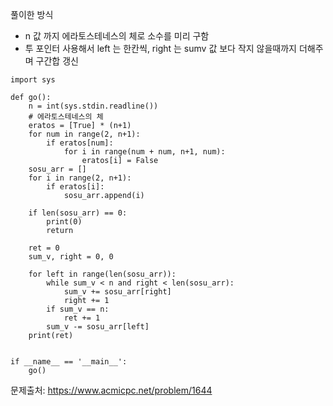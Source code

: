 풀이한 방식
- n 값 까지 에라토스테네스의 체로 소수를 미리 구함
- 투 포인터 사용해서 left 는 한칸씩, right 는 sumv 값 보다 작지 않을때까지 더해주며 구간합 갱신 
```python3
import sys

def go():
    n = int(sys.stdin.readline())
    # 에라토스테네스의 체
    eratos = [True] * (n+1)
    for num in range(2, n+1):
        if eratos[num]:
            for i in range(num + num, n+1, num):
                eratos[i] = False
    sosu_arr = []
    for i in range(2, n+1):
        if eratos[i]:
            sosu_arr.append(i)

    if len(sosu_arr) == 0:
        print(0)
        return

    ret = 0
    sum_v, right = 0, 0

    for left in range(len(sosu_arr)):
        while sum_v < n and right < len(sosu_arr):
            sum_v += sosu_arr[right]
            right += 1
        if sum_v == n:
            ret += 1
        sum_v -= sosu_arr[left]
    print(ret)


if __name__ == '__main__':
    go()
```
문제출처: https://www.acmicpc.net/problem/1644
